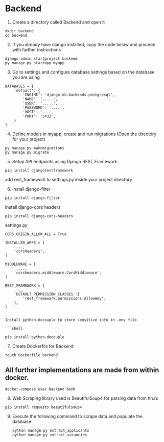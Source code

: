# Backend
1) Create a directory called Backend and open it
```shell
mkdir backend
cd backend
```

2)  If you already have django installed, copy the code below and proceed with further instructions
```shell
django-admin startproject backend
py manage.py startapp myapp
```

3)  Go to settings and configure database settings based on the database you are using
```shell
DATABASES = {
    'default': {
        'ENGINE': 'django.db.backends.postgresql',
        'NAME': '.....',
        'USER': '.....',
        'PASSWORD': '....',
        'HOST': '...',
        'PORT': '5432',
    }
}
```

4) Define models in myapp, create and run migrations (Open the directory for your project)
```shell
py manage.py makemigrations
py manage.py migrate
```

5) Setup API endpoints using Django REST Framework
```shell
pip install djangorestframework
```
add rest_framework to settings.py inside your project directory

6) Install django-filter
```shell
pip install django-filter
```

Install django-cors headers

```shell
pip install django-cors-headers
```
settings.py

```shell
CORS_ORIGIN_ALLOW_ALL = True

INSTALLED_APPS = [
     ...,
    'corsheaders',
]

MIDDLEWARE = [
    .....,
    'corsheaders.middleware.CorsMiddleware',
]

REST_FRAMEWORK = {
    ..., 
    'DEFAULT_PERMISSION_CLASSES':[
        'rest_framework.permissions.AllowAny',
    ],
}


Install python-decouple to store sensitive info in .env file

```shell

pip install python-decouple
```

7) Create Dockerfile for Backend
```shell
touch Dockerfile.backend
```

## All further implementations are made from within docker.
```shell
docker-compose exec backend bash
```
8) Web Scraping library used is BeautifulSoup4 for parsing data from hh.ru
```shell
pip install requests beautifulsoup4
```
9) Execute the following command to scrape data and populate the database
    ```shell
    python manage.py extract_applicants
    python manage.py extract_vacancies
    ```

 
